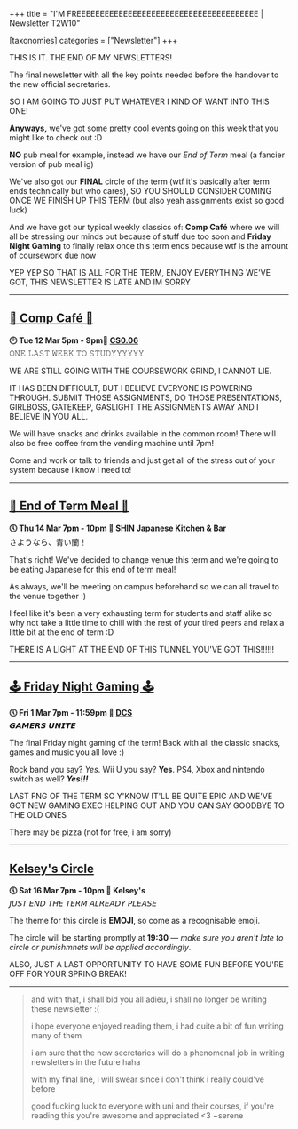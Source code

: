 +++
title = "I'M FREEEEEEEEEEEEEEEEEEEEEEEEEEEEEEEEEEEEEEE | Newsletter T2W10"

[taxonomies]
categories = ["Newsletter"]
+++

THIS IS IT. THE END OF MY NEWSLETTERS!

<!-- more -->

The final newsletter with all the key points needed before the handover to the new official secretaries.

SO I AM GOING TO JUST PUT WHATEVER I KIND OF WANT INTO THIS ONE!

**Anyways,** we've got some pretty cool events going on this week that you might like to check out :D

**NO** pub meal for example, instead we have our *End of Term* meal (a fancier version of pub meal ig)

We've also got our **FINAL** circle of the term (wtf it's basically after term ends technically but who cares), SO YOU SHOULD CONSIDER COMING ONCE WE FINISH UP THIS TERM (but also yeah assignments exist so good luck)

And we have got our typical weekly classics of: **Comp Café** where we will all be stressing our minds out because of stuff due too soon and **Friday Night Gaming** to finally relax once this term ends because wtf is the amount of coursework due now

YEP YEP SO THAT IS ALL FOR THE TERM, ENJOY EVERYTHING WE'VE GOT, THIS NEWSLETTER IS LATE AND IM SORRY
***

## **[🍵 Comp Café 🍵](https://uwcs.co.uk/events/t2/w10/compcafe/)**
**🕑 Tue 12 Mar 5pm - 9pm📍 [CS0.06](https://campus.warwick.ac.uk//search/623c888a421e6f5928c0d038)**  
𝙾𝙽𝙴 𝙻𝙰𝚂𝚃 𝚆𝙴𝙴𝙺 𝚃𝙾 𝚂𝚃𝚄𝙳𝚈𝚈𝚈𝚈𝚈𝚈

WE ARE STILL GOING WITH THE COURSEWORK GRIND, I CANNOT LIE.

IT HAS BEEN DIFFICULT, BUT I BELIEVE EVERYONE IS POWERING THROUGH. SUBMIT THOSE ASSIGNMENTS, DO THOSE PRESENTATIONS, GIRLBOSS, GATEKEEP, GASLIGHT THE ASSIGNMENTS AWAY AND I BELIEVE IN YOU ALL.

We will have snacks and drinks available in the common room! There will also be free coffee from the vending machine until 7pm!

Come and work or talk to friends and just get all of the stress out of your system because i know i need to!
***

## **[🌮 End of Term Meal 🌮](https://uwcs.co.uk/events/t2/w10/eot-meal/)**
**🕔 Thu 14 Mar 7pm - 10pm  📍 SHIN Japanese Kitchen & Bar**  
さようなら、青い蘭！

That's right! We've decided to change venue this term and we're going to be eating Japanese for this end of term meal! 

As always, we'll be meeting on campus beforehand so we can all travel to the venue together :)

I feel like it's been a very exhausting term for students and staff alike so why not take a little time to chill with the rest of your tired peers and relax a little bit at the end of term :D

THERE IS A LIGHT AT THE END OF THIS TUNNEL YOU'VE GOT THIS!!!!!! 
***

## **[🕹️ Friday Night Gaming 🕹️](https://uwcs.co.uk/events/t2/w10/fng/)**
**🕔 Fri 1 Mar 7pm - 11:59pm  📍 [DCS](https://campus.warwick.ac.uk/search/623c8858421e6f5928c0c78f)**  
𝙂𝘼𝙈𝙀𝙍𝙎 𝙐𝙉𝙄𝙏𝙀 

The final Friday night gaming of the term! Back with all the classic snacks, games and music you all love :)

Rock band you say? *Yes*. Wii U you say? **Yes**. PS4, Xbox and nintendo switch as well? ***Yes!!!***

LAST FNG OF THE TERM SO Y'KNOW IT'LL BE QUITE EPIC AND WE'VE GOT NEW GAMING EXEC HELPING OUT AND YOU CAN SAY GOODBYE TO THE OLD ONES

There may be pizza (not for free, i am sorry)
***

## **[Kelsey's Circle](https://uwcs.co.uk/events/t2/w10/kelseys-circle/)**
**🕔 Sat 16 Mar 7pm - 10pm  📍 Kelsey's**  
𝘑𝘜𝘚𝘛 𝘌𝘕𝘋 𝘛𝘏𝘌 𝘛𝘌𝘙𝘔 𝘈𝘓𝘙𝘌𝘈𝘋𝘠 𝘗𝘓𝘌𝘈𝘚𝘌 

The theme for this circle is **EMOJI**, so come as a recognisable emoji.

The circle will be starting promptly at **19:30** — *make sure you aren't late to circle or punishmnets will be applied accordingly*.

ALSO, JUST A LAST OPPORTUNITY TO HAVE SOME FUN BEFORE YOU'RE OFF FOR YOUR SPRING BREAK!
***

>and with that, i shall bid you all adieu, i shall no longer be writing these newsletter :(
>
>i hope everyone enjoyed reading them, i had quite a bit of fun writing many of them 
>
>i am sure that the new secretaries will do a phenomenal job in writing newsletters in the future haha 
>
>with my final line, i will swear since i don't think i really could've before 
>
>good fucking luck to everyone with uni and their courses, if you're reading this you're awesome and appreciated <3 ~serene
